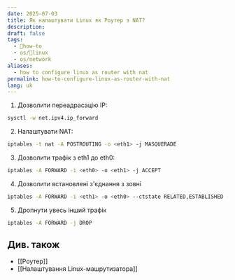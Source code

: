```yaml
---
date: 2025-07-03
title: Як налаштувати Linux як Роутер з NAT?
description: 
draft: false
tags:
  - 🦮how-to
  - os/🐧linux
  - os/network
aliases:
  - how to configure linux as router with nat
permalink: how-to-configure-linux-as-router-with-nat
lang: uk
---
```


1.  Дозволити переадрасацію IP:

```bash
sysctl -w net.ipv4.ip_forward
```

2. Налаштувати NAT:

```bash
iptables -t nat -A POSTROUTING -o <eth1> -j MASQUERADE
```

3. Дозволити трафік з eth1 до eth0:

```bash
iptables -A FORWARD -i <eth0> -o <eth1> -j ACCEPT 
```

4. Дозволити встановлені з'єднання з зовні

```bash
iptables -A FORWARD -i <eth1> -o <eth0> --ctstate RELATED,ESTABLISHED -j ACCEPT
```

5. Дропнути увесь інший трафік

```bash
iptables -A FORWARD -j DROP
```

## Див. також

- [[Роутер]]
- [[Налаштування Linux-машрутизатора]]
